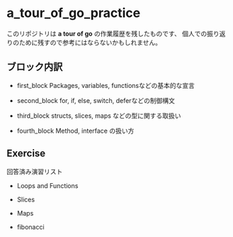 # a_tour_of_go_practice

このリポジトリは **a tour of go** の作業履歴を残したものです、
個人での振り返りのために残すので参考にはならないかもしれません。

## ブロック内訳

  * first_block
    Packages, variables, functionsなどの基本的な宣言

  * second_block
    for, if, else, switch, deferなどの制御構文

  * third_block
	structs, slices, maps などの型に関する取扱い

  * fourth_block
  Method, interface の扱い方

## Exercise

  回答済み演習リスト

  * Loops and Functions

  * Slices

  * Maps

  * fibonacci
